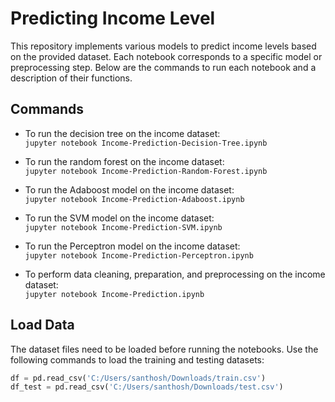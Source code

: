 # Predicting Income Level

This repository implements various models to predict income levels based on the provided dataset. Each notebook corresponds to a specific model or preprocessing step. Below are the commands to run each notebook and a description of their functions.

## Commands

- To run the decision tree on the income dataset:  
  `jupyter notebook Income-Prediction-Decision-Tree.ipynb`

- To run the random forest on the income dataset:  
  `jupyter notebook Income-Prediction-Random-Forest.ipynb`

- To run the Adaboost model on the income dataset:  
  `jupyter notebook Income-Prediction-Adaboost.ipynb`

- To run the SVM model on the income dataset:  
  `jupyter notebook Income-Prediction-SVM.ipynb`

- To run the Perceptron model on the income dataset:  
  `jupyter notebook Income-Prediction-Perceptron.ipynb`

- To perform data cleaning, preparation, and preprocessing on the income dataset:  
  `jupyter notebook Income-Prediction.ipynb`

## Load Data

The dataset files need to be loaded before running the notebooks. Use the following commands to load the training and testing datasets:

```python
df = pd.read_csv('C:/Users/santhosh/Downloads/train.csv')
df_test = pd.read_csv('C:/Users/santhosh/Downloads/test.csv')
```